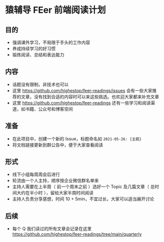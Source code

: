 # 猿辅导 FEer 前端阅读计划

## 目的

- 强调课外学习，不局限于手头的工作内容
- 养成持续学习的好习惯
- 锻炼阅读、总结和表达能力

## 内容

- 话题没有限制，非技术也可以
- 这里 <https://github.com/highestop/feer-readings/issues> 会有一些大家推荐的文章，没有找到合适的内容时可以来这些挑选。也欢迎大家都来补充文章
- 这里 <https://github.com/highestop/feer-readings> 还有一些学习和阅读渠道，如书籍、公众号和博客空间

## 准备

- 在此项目中，创建一个新的 Issue，标题命名如 `2021-05-26: {主题}`
- 将文档链接更新到群公告中，便于大家查看阅读

## 形式

- 线下小组每周周会后进行
- 轮流由一个人主持，顺序按企业微信群名单来
- 主持人需要在上半周（ 前一个周末之前 ）选好一个 Topic 及几篇文章（ 总时间大约在半小时 ），留给大家半周时间阅读
- 主持人负责分享感想，时间 10 + 5min，不宜过长，大家可以适当展开讨论

## 后续

- 每个 Q 我们读过的所有文章会记录在这里 <https://github.com/highestop/feer-readings/tree/main/quarterly>
